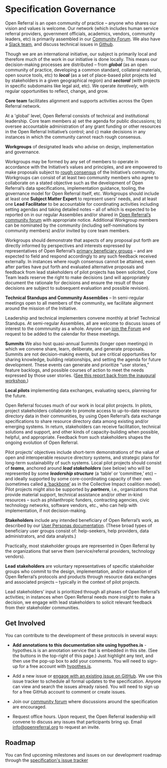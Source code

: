 Specification Governance
=========================

Open Referral is an open community of practice – anyone who shares our vision and values is welcome. Our network (which includes human service referral providers, government officials, academics, vendors, community leaders, etc) is primarily assembled in our [Community Forum](https://forum.openreferral.org). We also have a [Slack team](https://openreferral.org/get-involved/join-our-slack-team/), and discuss technical issues in [Github](https://github.com/openreferral).

Though we are an international initiative, our subject is primarily local and therefore much of the work in our initiative is done locally. This means our decision-making processes are distributed – from **_global_** (as an open community of practice, developing a common standard, collateral materials, open source tools, etc) to **_local_** (as a set of place-based pilot projects led by stakeholders in a given geographical region) and **_sectoral_** (with projects in specific subdomains like legal aid, etc). We operate _iteratively_, with regular opportunities to reflect, change, and grow. 

**Core team** facilitates alignment and supports activities across the Open Referral network. 

At a 'global' level, Open Referral consists of technical and institutional leadership. Core team members a) set the agenda for public discussions; b) oversee accountable administration of any grant funding or other resources in the Open Referral Initiative’s control; and c) make decisions in any instances in which the community cannot reach rough consensus.

**Workgroups** of designated leads who advise on design, implementation and governance.

Workgroups may be formed by any set of members to operate in accordance with the Initiative’s values and principles, and are empowered to make proposals subject to [rough consensus](https://en.wikipedia.org/wiki/Rough_consensus) of the Initiative’s community. Workgroups can consist of at least two community members who agree to collaborate on a stated objective such as the development of Open Referral’s data specifications, implementation guidance, tooling, the governance model for Open Referral itself, etc. Workgroups should include at least one **Subject Matter Expert** to represent users’ needs, and at least one **Lead Facilitator** to be accountable for coordinating activities including setting agendas and taking detailed notes – all of which is expected to be reported on in our regular Assemblies and/or shared in [Open Referral’s community forum](https://forum.openreferral.org/) with appropriate notice. Additional Workgroup members can be nominated by the community (including self-nominations by community members) and/or invited by core team members. 

Workgroups should demonstrate that aspects of any proposal put forth are directly informed by perspectives and interests expressed by representatives of Open Referral’s [primary beneficiary groups](./users-and-personas) – and are expected to field and respond accordingly to any such feedback received externally. In instances where rough consensus cannot be attained, even after parties have put forth and evaluated alternative proposals and feedback from lead stakeholders of pilot projects has been solicited, Core Team leads reserve the right to make decisions (and will appropriately document the rationale for decisions and ensure the result of those decisions are subject to subsequent evaluation and possible revision). 

**Technical Standups and Community Assemblies** – In semi-regular meetings open to all members of the community, we facilitate alignment around the mission of the Initiative.

Leadership and technical implementers convene monthly at brief Technical Standups.  At semi-regular Assemblies, all are welcome to discuss issues of interest to the commnunity as a whole. Anyone can [join the Forum](https://forum.openreferral.org/) and request to be added to the calendar for these meetings. 

**Summits**
We also host quasi-annual Summits (longer open meetings) in which we convene share, learn, deliberate, and generate proposals. Summits are not decision-making events, but are critical opportunities for sharing knowledge, building relationships, and setting the agenda for future development. These events can generate and prioritize “user stories,” feature backlogs, and possible courses of action to meet the needs expressed by those user stories. ([See this report back from the inaugural workshop.](https://docs.google.com/document/d/1kivG6TTw1LKhJRAQHeqH7fTIxZZaDojXRRBYEd_ltWw/edit#))

**Local pilots** implementing data exchanges, evaluating specs, planning for the future.

Open Referral focuses much of our work in local pilot projects. In pilots, project stakeholders collaborate to promote access to up-to-date resource directory data in their communities, by using Open Referral’s data exchange specifications to share resource directory data among existing and/or emerging systems. In return, stakeholders can receive facilitation, technical solutions and support, and other kinds of capacity-building when possible, helpful, and appropriate. Feedback from such stakeholders shapes the ongoing evolution of Open Referral.

Pilot projects’ objectives include short-term demonstrations of the value of open and interoperable resource directory systems, and strategic plans for long-term sustainability of such systems. Local pilot projects should consist of **_teams_**, anchored around **_lead_ _stakeholders_** (see below) who will be represented by some **_leadership structure_** (a ‘table’ or ‘committee,’ etc) – and ideally supported by some core-coordinating capacity of their own (sometimes called [a ‘backbone’](https://www.collectiveimpactforum.org/resources/value-backbone-organizations-collective-impact) as in the Collective Impact coalition model). Pilot projects might also be supported by **_partners_**, i.e., organizations that provide material support, technical assistance and/or other in-kind resources – such as philanthropic funders, contracting agencies, civic technology networks, software vendors, etc., who can help with implementation, if not decision-making. 

**Stakeholders** include any intended beneficiary of Open Referral’s work, as described by our [User Personas documentation](./users-and-personas). (These broad types of beneficiary user groups consist of: help-seekers, help providers, data administrators, and data analysts.) 

Practically, most stakeholder groups are represented in Open Referral by the organizations that serve them (service/referral providers, technology vendors). 

**Lead stakeholders** are voluntary representatives of specific stakeholder groups who commit to the design, implementation, and/or evaluation of Open Referral’s protocols and products through resource data exchanges and associated projects – typically in the context of pilot projects. 

Lead stakeholders’ input is prioritized through all phases of Open Referral’s activities; in instances when Open Referral needs more insight to make a decision, we engage with lead stakeholders to solicit relevant feedback from their stakeholder communities.

## Get Involved

You can contribute to the development of these protocols in several ways:

* **Add annotations to this documentation site using hypothes.is** - hypothes.is is an annotation service that is embedded in this site. (See the buttons in the top-right of this page.) Just highlight any text, and then use the pop-up box to add your comments. You will need to sign-up for a free account with [hypothes.is](https://hypothes.is/).

* Add a new issue or [engage with an existing issue on GitHub](https://github.com/openreferral/specification/issues/). We use this issue tracker to schedule all formal updates to the specification. Anyone can view and search the issues already raised. You will need to sign up for a free GitHub account to comment or create issues.

* Join our [community forum](https://groups.google.com/forum/#!forum/openreferral) where discussions around the specification are encouraged. 

* Request office hours. Upon request, the Open Referral leadership will convene to discuss any issues that participants bring up. Email [info@openreferral.org](mailto:info@openreferral.org) to request an invite.


## Roadmap

You can find upcoming milestones and issues on our development roadmap through the [specification's issue tracker](https://github.com/openreferral/specification/milestones)
